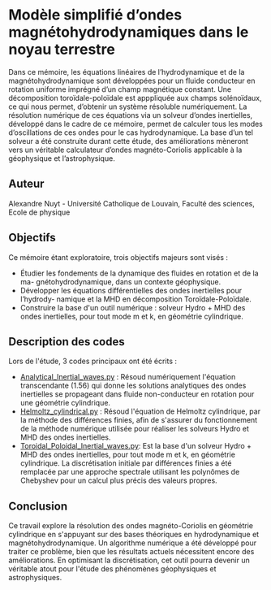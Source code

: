 # Modèle simplifié d’ondes magnétohydrodynamiques dans le noyau terrestre
Dans ce mémoire, les équations linéaires de l’hydrodynamique et de la magnétohydrodynamique sont développées pour un fluide conducteur en rotation uniforme imprégné d’un champ magnétique constant. Une décomposition toroïdale-poloïdale est apppliquée aux champs solénoïdaux, ce qui nous permet, d’obtenir un système résoluble numériquement. La résolution numérique de ces équations via un solveur d’ondes inertielles, développé dans le cadre de ce mémoire, permet de calculer tous les modes d’oscillations de ces ondes pour le cas hydrodynamique. La base d’un tel solveur a été construite durant cette étude, des améliorations mèneront vers un véritable calculateur d’ondes magnéto-Coriolis applicable à la géophysique et l’astrophysique.
## Auteur
Alexandre Nuyt - Université Catholique de Louvain, Faculté des sciences, Ecole de physique
## Objectifs
Ce mémoire étant exploratoire, trois objectifs majeurs sont visés :
- Étudier les fondements de la dynamique des fluides en rotation et de la ma-
gnétohydrodynamique, dans un contexte géophysique.
- Développer les équations différentielles des ondes inertielles pour l’hydrody-
namique et la MHD en décomposition Toroïdale-Poloïdale.
- Construire la base d'un outil numérique : solveur Hydro + MHD des ondes inertielles,
pour tout mode m et k, en géométrie cylindrique.
## Description des codes
Lors de l'étude, 3 codes principaux ont été écrits :
- [Analytical_Inertial_waves.py](Analytical_Inertial_waves.py) : Résoud numériquement l'équation transcendante (1.56) qui donne les solutions analytiques des ondes inertielles se propageant dans fluide non-conducteur en rotation pour une géométrie cylindrique. 
- [Helmoltz_cylindrical.py](Helmoltz_cylindrical.py) : Résoud l'équation de Helmoltz cylindrique, par la méthode des différences finies, afin de s'assurer du fonctionnement de la méthode numérique utilisée pour réaliser les solveurs Hydro et MHD des ondes inertielles.
- [Toroidal_Poloidal_Inertial_waves.py](Toroidal_Poloidal_Inertial_waves.py): Est la base d'un solveur Hydro + MHD des ondes inertielles, pour tout mode m et k, en géométrie cylindrique. La discrétisation initiale par différences finies a été remplacée par une approche spectrale utilisant les polynômes de Chebyshev pour un calcul plus précis des valeurs propres.
## Conclusion
Ce travail explore la résolution des ondes magnéto-Coriolis en géométrie cylindrique en s'appuyant sur des bases théoriques en hydrodynamique et magnétohydrodynamique. Un algorithme numérique a été développé pour traiter ce problème, bien que les résultats actuels nécessitent encore des améliorations. En optimisant la discrétisation, cet outil pourra devenir un véritable atout pour l'étude des phénomènes géophysiques et astrophysiques.
